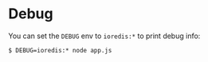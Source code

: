 # Debug

You can set the `DEBUG` env to `ioredis:*` to print debug info:

```shell
$ DEBUG=ioredis:* node app.js
```
